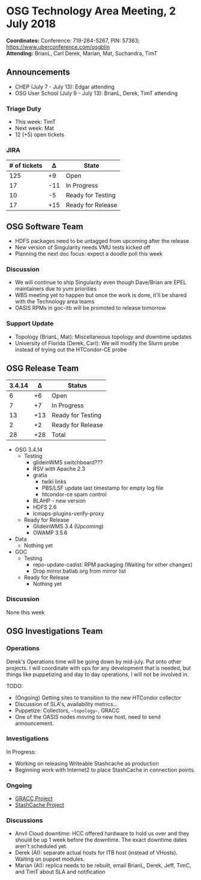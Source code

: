 # OSG Technology Area Meeting,  2 July 2018

**Coordinates:** Conference: 719-284-5267, PIN: 57363; <https://www.uberconference.com/osgblin>  
**Attending:** BrianL, Carl Derek, Marian, Mat, Suchandra, TimT


## Announcements

-   CHEP (July 7 - July 13): Edgar attending
-   OSG User School (July 9 - July 13): BrianL, Derek, TimT attending


### Triage Duty

-   This week: TimT
-   Next week: Mat
-   12 (+5) open tickets


### JIRA

| # of tickets | &Delta; | State             |
|------------ |------- |----------------- |
| 125          | +9      | Open              |
| 17           | -11     | In Progress       |
| 10           | -5      | Ready for Testing |
| 17           | +15     | Ready for Release |


## OSG Software Team

-   HDFS packages need to be untagged from upcoming after the release
-   New version of Singularity needs VMU tests kicked off
-   Planning the next doc focus: expect a doodle poll this week


### Discussion

-   We will continue to ship Singularity even though Dave/Brian are EPEL maintainers due to yum priorities
-   WBS meeting yet to happen but once the work is done, it'll be shared with the Technology area teams
-   OASIS RPMs in goc-itb will be promoted to release tomorrow


### Support Update

-   Topology (BrianL, Mat): Miscellaneous topology and downtime updates
-   University of Florida (Derek, Carl): We will modify the Slurm probe instead of trying out the HTCondor-CE probe


## OSG Release Team

| 3.4.14 | &Delta; | Status            |
|------ |------- |----------------- |
| 6      | +6      | Open              |
| 7      | +7      | In Progress       |
| 13     | +13     | Ready for Testing |
| 2      | +2      | Ready for Release |
| 28     | +28     | Total             |

-   OSG 3.4.14  
    -   Testing  
        -   glideinWMS switchboard???
        -   RSV with Apache 2.3
        -   gratia  
            -   twiki links
            -   PBS/LSF update last timestamp for empty log file
            -   htcondor-ce spam control
        -   BLAHP - new version
        -   HDFS 2.6
        -   lcmaps-plugins-verify-proxy
    -   Ready for Release  
        -   GlideinWMS 3.4 (Upcoming)
        -   OWAMP 3.5.6
-   Data  
    -   Nothing yet
-   GOC  
    -   Testing  
        -   repo-update-cadist: RPM packaging (Waiting for other changes)
        -   Drop mirror.batlab.org from mirror list
    -   Ready for Release  
        -   Nothing yet


### Discussion

None this week


## OSG Investigations Team


### Operations

Derek's Operations time will be going down by mid-july.  Put onto other projects.  I will coordinate with ops for any development that is needed, but things like puppetizing and day to day operations, I will not be involved in.  

TODO:  

-   (Ongoing) Getting sites to transition to the new HTCondor collector
-   Discussion of SLA's, availability metrics&#x2026;
-   Puppetize: Collectors, `~topology~`, GRACC
-   One of the OASIS nodes moving to new host, need to send announcement.


### Investigations

In Progress:  

-   Working on releasing Writeable Stashcache as production
-   Beginning work with Internet2 to place StashCache in connection points.


### Ongoing

-   [GRACC Project](https://jira.opensciencegrid.org/projects/GRACC/)
-   [StashCache Project](https://opensciencegrid.github.io/StashCache/)


### Discussions

-   Anvil Cloud downtime: HCC offered hardware to hold us over and they should be up 1 week before the downtime. The exact downtime dates aren't scheduled yet.
-   Derek (AI): separate actual hosts for ITB host (instead of VHosts). Waiting on puppet modules.
-   Marian (AI): replica needs to be rebuilt, email BrianL, Derek, Jeff, TimC, and TimT about SLA and notification
